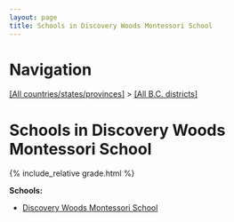 ```yaml
---
layout: page
title: Schools in Discovery Woods Montessori School
---
```

# Navigation

[[All countries/states/provinces]](../..) > [[All B.C. districts]](..)

# Schools in Discovery Woods Montessori School

{% include_relative grade.html %}

**Schools:**

- [Discovery Woods Montessori School](Discovery_Woods_Montessori_School.md)
